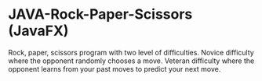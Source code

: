 # JAVA-Rock-Paper-Scissors (JavaFX)
Rock, paper, scissors program with two level of difficulties. Novice difficulty where the opponent randomly chooses a move. Veteran difficulty where the opponent learns from your past moves to predict your next move.
